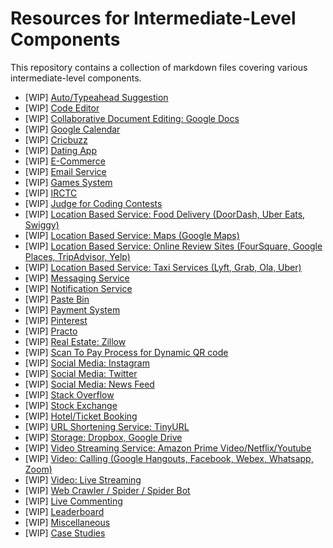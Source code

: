 # Resources for Intermediate-Level Components

This repository contains a collection of markdown files covering various intermediate-level components.

- [WIP] [Auto/Typeahead Suggestion](auto_typeahead_suggestion.md)
- [WIP] [Code Editor](code_editor.md)
- [WIP] [Collaborative Document Editing: Google Docs](collaborative_document_editing.md)
- [WIP] [Google Calendar](google_calendar.md)
- [WIP] [Cricbuzz](cricbuzz.md)
- [WIP] [Dating App](dating_app.md)
- [WIP] [E-Commerce](e-commerce.md)
- [WIP] [Email Service](email_service.md)
- [WIP] [Games System](games_system.md)
- [WIP] [IRCTC](irctc.md)
- [WIP] [Judge for Coding Contests](judge_for_coding_contests.md)
- [WIP] [Location Based Service: Food Delivery (DoorDash, Uber Eats, Swiggy)](location_based_service_food_delivery.md)
- [WIP] [Location Based Service: Maps (Google Maps)](location_based_service_maps.md)
- [WIP] [Location Based Service: Online Review Sites (FourSquare, Google Places, TripAdvisor, Yelp)](location_based_service_online_review_sites.md)
- [WIP] [Location Based Service: Taxi Services (Lyft, Grab, Ola, Uber)](location_based_service_taxi_services.md)
- [WIP] [Messaging Service](messaging_service.md)
- [WIP] [Notification Service](notification_service.md)
- [WIP] [Paste Bin](paste_bin.md)
- [WIP] [Payment System](payment_system.md)
- [WIP] [Pinterest](pinterest.md)
- [WIP] [Practo](practo.md)
- [WIP] [Real Estate: Zillow](real_estate.md)
- [WIP] [Scan To Pay Process for Dynamic QR code](scan_to_pay_process_dynamic_qr_code.md)
- [WIP] [Social Media: Instagram](social_media_instagram.md)
- [WIP] [Social Media: Twitter](social_media_twitter.md)
- [WIP] [Social Media: News Feed](social_media_news_feed.md)
- [WIP] [Stack Overflow](stack_overflow.md)
- [WIP] [Stock Exchange](stock_exchange.md)
- [WIP] [Hotel/Ticket Booking](hotel_ticket_booking.md)
- [WIP] [URL Shortening Service: TinyURL](url_shortening_service.md)
- [WIP] [Storage: Dropbox, Google Drive](storage.md)
- [WIP] [Video Streaming Service: Amazon Prime Video/Netflix/Youtube](video_streaming_service.md)
- [WIP] [Video: Calling (Google Hangouts, Facebook, Webex, Whatsapp, Zoom)](video_calling.md)
- [WIP] [Video: Live Streaming](video_live_streaming.md)
- [WIP] [Web Crawler / Spider / Spider Bot](web_crawler_spider_bot.md)
- [WIP] [Live Commenting](live_commenting.md)
- [WIP] [Leaderboard](leaderboard.md)
- [WIP] [Miscellaneous](miscellaneous.md)
- [WIP] [Case Studies](case_studies.md)
